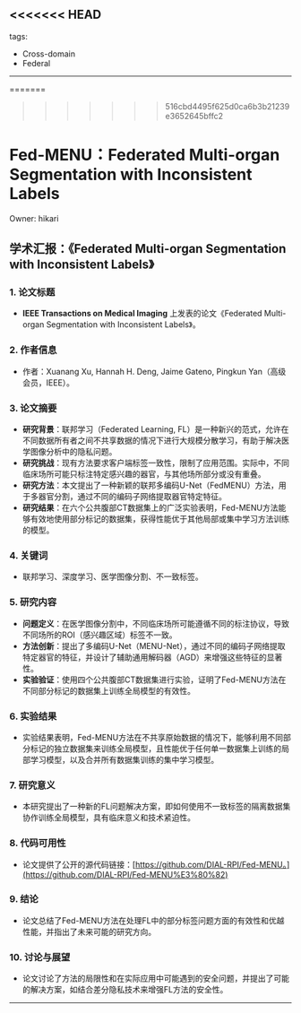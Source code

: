 <<<<<<< HEAD
---
tags:
  - Cross-domain
  - Federal
---

=======
>>>>>>> 516cbd4495f625d0ca6b3b21239e3652645bffc2
# Fed-MENU：Federated Multi-organ Segmentation with Inconsistent Labels

Owner: hikari

## 学术汇报：《Federated Multi-organ Segmentation with Inconsistent Labels》

### 1. 论文标题

- **IEEE Transactions on Medical Imaging** 上发表的论文《Federated Multi-organ Segmentation with Inconsistent Labels》。

### 2. 作者信息

- 作者：Xuanang Xu, Hannah H. Deng, Jaime Gateno, Pingkun Yan（高级会员，IEEE）。

### 3. 论文摘要

- **研究背景**：联邦学习（Federated Learning, FL）是一种新兴的范式，允许在不同数据所有者之间不共享数据的情况下进行大规模分散学习，有助于解决医学图像分析中的隐私问题。
- **研究挑战**：现有方法要求客户端标签一致性，限制了应用范围。实际中，不同临床场所可能只标注特定感兴趣的器官，与其他场所部分或没有重叠。
- **研究方法**：本文提出了一种新颖的联邦多编码U-Net（FedMENU）方法，用于多器官分割，通过不同的编码子网络提取器官特定特征。
- **研究结果**：在六个公共腹部CT数据集上的广泛实验表明，Fed-MENU方法能够有效地使用部分标记的数据集，获得性能优于其他局部或集中学习方法训练的模型。

### 4. 关键词

- 联邦学习、深度学习、医学图像分割、不一致标签。

### 5. 研究内容

- **问题定义**：在医学图像分割中，不同临床场所可能遵循不同的标注协议，导致不同场所的ROI（感兴趣区域）标签不一致。
- **方法创新**：提出了多编码U-Net（MENU-Net），通过不同的编码子网络提取特定器官的特征，并设计了辅助通用解码器（AGD）来增强这些特征的显著性。
- **实验验证**：使用四个公共腹部CT数据集进行实验，证明了Fed-MENU方法在不同部分标记的数据集上训练全局模型的有效性。

### 6. 实验结果

- 实验结果表明，Fed-MENU方法在不共享原始数据的情况下，能够利用不同部分标记的独立数据集来训练全局模型，且性能优于任何单一数据集上训练的局部学习模型，以及合并所有数据集训练的集中学习模型。

### 7. 研究意义

- 本研究提出了一种新的FL问题解决方案，即如何使用不一致标签的隔离数据集协作训练全局模型，具有临床意义和技术紧迫性。

### 8. 代码可用性

- 论文提供了公开的源代码链接：[https://github.com/DIAL-RPI/Fed-MENU。](https://github.com/DIAL-RPI/Fed-MENU%E3%80%82)

### 9. 结论

- 论文总结了Fed-MENU方法在处理FL中的部分标签问题方面的有效性和优越性能，并指出了未来可能的研究方向。

### 10. 讨论与展望

- 论文讨论了方法的局限性和在实际应用中可能遇到的安全问题，并提出了可能的解决方案，如结合差分隐私技术来增强FL方法的安全性。

---